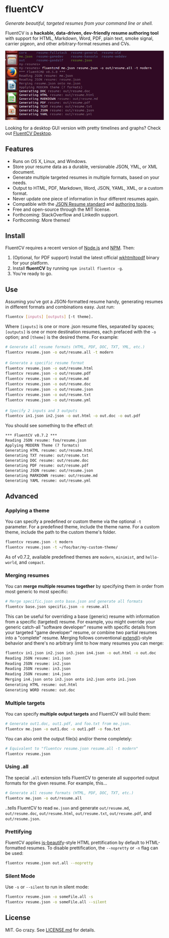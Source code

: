 fluentCV
========
*Generate beautiful, targeted resumes from your command line or shell.*

FluentCV is a **hackable, data-driven, dev-friendly resume authoring tool** with support for HTML, Markdown, Word, PDF, plain text, smoke signal, carrier pigeon, and other arbitrary-format resumes and CVs.

![](assets/fluentcv_cli_ubuntu.png)

Looking for a desktop GUI version with pretty timelines and graphs? Check out [FluentCV Desktop][7].

## Features

- Runs on OS X, Linux, and Windows.
- Store your resume data as a durable, versionable JSON, YML, or XML document.
- Generate multiple targeted resumes in multiple formats, based on your needs.
- Output to HTML, PDF, Markdown, Word, JSON, YAML, XML, or a custom format.
- Never update one piece of information in four different resumes again.
- Compatible with the [JSON Resume standard][6] and [authoring tools][7].
- Free and open-source through the MIT license.
- Forthcoming: StackOverflow and LinkedIn support.
- Forthcoming: More themes!

## Install

FluentCV requires a recent version of [Node.js][4] and [NPM][5]. Then:

1. (Optional, for PDF support) Install the latest official [wkhtmltopdf][3] binary for your platform.
2. Install **fluentCV** by running `npm install fluentcv -g`.
3. You're ready to go.

## Use

Assuming you've got a JSON-formatted resume handy, generating resumes in different formats and combinations easy. Just run:

```bash
fluentcv [inputs] [outputs] [-t theme].
```

Where `[inputs]` is one or more .json resume files, separated by spaces; `[outputs]` is one or more destination resumes, each prefaced with the `-o` option; and `[theme]` is the desired theme. For example:

```bash
# Generate all resume formats (HTML, PDF, DOC, TXT, YML, etc.)
fluentcv resume.json -o out/resume.all -t modern

# Generate a specific resume format
fluentcv resume.json -o out/resume.html
fluentcv resume.json -o out/resume.pdf
fluentcv resume.json -o out/resume.md
fluentcv resume.json -o out/resume.doc
fluentcv resume.json -o out/resume.json
fluentcv resume.json -o out/resume.txt
fluentcv resume.json -o out/resume.yml

# Specify 2 inputs and 3 outputs
fluentcv in1.json in2.json -o out.html -o out.doc -o out.pdf
```

You should see something to the effect of:

```
*** FluentCV v0.7.2 ***
Reading JSON resume: foo/resume.json
Applying MODERN Theme (7 formats)
Generating HTML resume: out/resume.html
Generating TXT resume: out/resume.txt
Generating DOC resume: out/resume.doc
Generating PDF resume: out/resume.pdf
Generating JSON resume: out/resume.json
Generating MARKDOWN resume: out/resume.md
Generating YAML resume: out/resume.yml
```

## Advanced

### Applying a theme

You can specify a predefined or custom theme via the optional `-t` parameter. For a predefined theme, include the theme name. For a custom theme, include the path to the custom theme's folder.

```bash
fluentcv resume.json -t modern
fluentcv resume.json -t ~/foo/bar/my-custom-theme/
```

As of v0.7.2, available predefined themes are `modern`, `minimist`, and `hello-world`, and `compact`.

### Merging resumes

You can **merge multiple resumes together** by specifying them in order from most generic to most specific:

```bash
# Merge specific.json onto base.json and generate all formats
fluentcv base.json specific.json -o resume.all
```

This can be useful for overriding a base (generic) resume with information from a specific (targeted) resume. For example, you might override your generic catch-all "software developer" resume with specific details from your targeted "game developer" resume, or combine two partial resumes into a "complete" resume. Merging follows conventional [extend()][9]-style behavior and there's no arbitrary limit to how many resumes you can merge:

```bash
fluentcv in1.json in2.json in3.json in4.json -o out.html -o out.doc
Reading JSON resume: in1.json
Reading JSON resume: in2.json
Reading JSON resume: in3.json
Reading JSON resume: in4.json
Merging in4.json onto in3.json onto in2.json onto in1.json
Generating HTML resume: out.html
Generating WORD resume: out.doc
```

### Multiple targets

You can specify **multiple output targets** and FluentCV will build them:

```bash
# Generate out1.doc, out1.pdf, and foo.txt from me.json.
fluentcv me.json -o out1.doc -o out1.pdf -o foo.txt
```

You can also omit the output file(s) and/or theme completely:

```bash
# Equivalent to "fluentcv resume.json resume.all -t modern"
fluentcv resume.json
```

### Using .all

The special `.all` extension tells FluentCV to generate all supported output formats for the given resume. For example, this...

```bash
# Generate all resume formats (HTML, PDF, DOC, TXT, etc.)
fluentcv me.json -o out/resume.all
```

..tells FluentCV to read `me.json` and generate `out/resume.md`, `out/resume.doc`, `out/resume.html`, `out/resume.txt`, `out/resume.pdf`, and `out/resume.json`.

### Prettifying

FluentCV applies [js-beautify][10]-style HTML prettification by default to HTML-formatted resumes. To disable prettification, the `--nopretty` or `-n` flag can be used:

```bash
fluentcv resume.json out.all --nopretty
```

### Silent Mode

Use `-s` or `--silent` to run in silent mode:

```bash
fluentcv resume.json -o someFile.all -s
fluentcv resume.json -o someFile.all --silent
```

## License

MIT. Go crazy. See [LICENSE.md][1] for details.

[1]: LICENSE.md
[2]: http://phantomjs.org/
[3]: http://wkhtmltopdf.org/
[4]: https://nodejs.org/
[5]: https://www.npmjs.com/
[6]: http://jsonresume.org
[7]: http://fluentcv.com
[8]: https://youtu.be/N9wsjroVlu8
[9]: https://api.jquery.com/jquery.extend/
[10]: https://github.com/beautify-web/js-beautify
